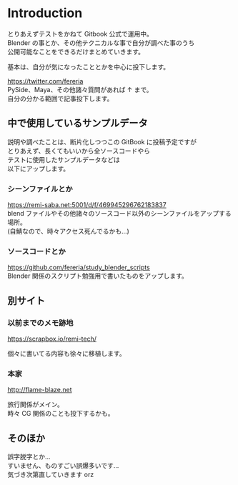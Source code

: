# Introduction

とりあえずテストをかねて Gitbook 公式で運用中。  
Blender の事とか、その他テクニカルな事で自分が調べた事のうち  
公開可能なことをできるだけまとめていきます。

基本は、自分が気になったこととかを中心に投下します。

https://twitter.com/fereria  
PySide、Maya、その他諸々質問があれば ↑ まで。  
自分の分かる範囲で記事投下します。

## 中で使用しているサンプルデータ

説明や調べたことは、断片化しつつこの GitBook に投稿予定ですが  
とりあえず、長くてもいいから全ソースコードやら  
テストに使用したサンプルデータなどは  
以下にアップします。

### シーンファイルとか

https://remi-saba.net:5001/d/f/469945296762183837  
blend ファイルやその他諸々のソースコード以外のシーンファイルをアップする場所。  
(自鯖なので、時々アクセス死んでるかも...)

### ソースコードとか

https://github.com/fereria/study_blender_scripts  
Blender 関係のスクリプト勉強用で書いたものをアップします。

## 別サイト

### 以前までのメモ跡地

https://scrapbox.io/remi-tech/

個々に書いてる内容も徐々に移植します。

### 本家

http://flame-blaze.net

旅行関係がメイン。  
時々 CG 関係のことも投下するかも。

## そのほか

誤字脱字とか...  
すいません、ものすごい誤爆多いです...  
気づき次第直していきます orz

```

```
